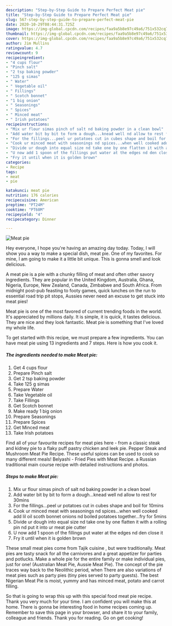 ```yaml
---
description: "Step-by-Step Guide to Prepare Perfect Meat pie"
title: "Step-by-Step Guide to Prepare Perfect Meat pie"
slug: 567-step-by-step-guide-to-prepare-perfect-meat-pie
date: 2020-10-29T08:44:31.725Z
image: https://img-global.cpcdn.com/recipes/faa9a5b8e97c49a6/751x532cq70/meat-pie-recipe-main-photo.jpg
thumbnail: https://img-global.cpcdn.com/recipes/faa9a5b8e97c49a6/751x532cq70/meat-pie-recipe-main-photo.jpg
cover: https://img-global.cpcdn.com/recipes/faa9a5b8e97c49a6/751x532cq70/meat-pie-recipe-main-photo.jpg
author: Jim Mullins
ratingvalue: 4.7
reviewcount: 9
recipeingredient:
- "4 cups flour"
- "Pinch salt"
- "2 tsp baking powder"
- "125 g simas"
- " Water"
- " Vegetable oil"
- " Fillings"
- " Scotch bonnet"
- "1 big onion"
- " Seasonings"
- " Spices"
- " Minced meat"
- " Irish potatoes"
recipeinstructions:
- "Mix ur flour simas pinch of salt nd baking powder in a clean bowl"
- "Add water bit by bit to form a dough...knead well nd allow to rest for 30mins"
- "For the fillings...peel ur potatoes cut in cubes shape and boil for 10mins"
- "Cook ur minced meat with seasonings nd spices...when well cooked add lil oil scoth bonnet onions nd boiled potatoes together...fry for 5mins"
- "Divide ur dough into equal size nd take one by one flatten it with a rolling pin nd put it into ur meat pie cutter"
- "U now add 1 spoon of the fillings put water at the edges nd den close it"
- "Fry it until when it is golden brown"
categories:
- Recipe
tags:
- meat
- pie

katakunci: meat pie 
nutrition: 176 calories
recipecuisine: American
preptime: "PT24M"
cooktime: "PT60M"
recipeyield: "4"
recipecategory: Dinner

---
```



![Meat pie](https://img-global.cpcdn.com/recipes/faa9a5b8e97c49a6/751x532cq70/meat-pie-recipe-main-photo.jpg)

Hey everyone, I hope you're having an amazing day today. Today, I will show you a way to make a special dish, meat pie. One of my favorites. For mine, I am going to make it a little bit unique. This is gonna smell and look delicious.

A meat pie is a pie with a chunky filling of meat and often other savory ingredients. They are popular in the United Kingdom, Australia, Ghana, Nigeria, Europe, New Zealand, Canada, Zimbabwe and South Africa. From midnight post-pub feasting to footy games, quick lunches on the run to essential road trip pit stops, Aussies never need an excuse to get stuck into meat pies!

Meat pie is one of the most favored of current trending foods in the world. It's appreciated by millions daily. It is simple, it is quick, it tastes delicious. They are nice and they look fantastic. Meat pie is something that I've loved my whole life.


To get started with this recipe, we must prepare a few ingredients. You can have meat pie using 13 ingredients and 7 steps. Here is how you cook it.

<!--inarticleads1-->

##### The ingredients needed to make Meat pie:

1. Get 4 cups flour
1. Prepare Pinch salt
1. Get 2 tsp baking powder
1. Take 125 g simas
1. Prepare  Water
1. Take  Vegetable oil
1. Take  Fillings
1. Get  Scotch bonnet
1. Make ready 1 big onion
1. Prepare  Seasonings
1. Prepare  Spices
1. Get  Minced meat
1. Take  Irish potatoes


Find all of your favourite recipes for meat pies here - from a classic steak and kidney pie to a flaky puff pastry chicken and leek pie. Pepper Steak and Mushroom Meat Pie Recipe. These useful spices can be used to cook so many different meals! Belyashi - Fried Pies with Meat Recipe. a Russian traditional main course recipe with detailed instructions and photos. 

<!--inarticleads2-->

##### Steps to make Meat pie:

1. Mix ur flour simas pinch of salt nd baking powder in a clean bowl
1. Add water bit by bit to form a dough...knead well nd allow to rest for 30mins
1. For the fillings...peel ur potatoes cut in cubes shape and boil for 10mins
1. Cook ur minced meat with seasonings nd spices...when well cooked add lil oil scoth bonnet onions nd boiled potatoes together...fry for 5mins
1. Divide ur dough into equal size nd take one by one flatten it with a rolling pin nd put it into ur meat pie cutter
1. U now add 1 spoon of the fillings put water at the edges nd den close it
1. Fry it until when it is golden brown


These small meat pies come from Tajik cuisine , but were traditionally. Meat pies are tasty snack for all the carnivores and a great appetizer for parties and potlucks. Make a whole pie for the entire family or make individual pies, just for one! (Australian Meat Pie, Aussie Meat Pie). The concept of the pie traces way back to the Neolithic period, when There are also variations of meat pies such as party pies (tiny pies served to party guests). The best Nigerian Meat Pie is moist, yummy and has minced meat, potato and carrot filling. 

So that is going to wrap this up with this special food meat pie recipe. Thank you very much for your time. I am confident you will make this at home. There is gonna be interesting food in home recipes coming up. Remember to save this page in your browser, and share it to your family, colleague and friends. Thank you for reading. Go on get cooking!
